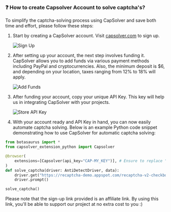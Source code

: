 ### ❓ How to create Capsolver Account to solve captcha's?

To simplify the captcha-solving process using CapSolver and save both time and effort, please follow these steps:

1. Start by creating a CapSolver account. Visit [capsolver.com](https://dashboard.capsolver.com/passport/register?inviteCode=lvdYBC4sYKRm) to sign up.

   ![Sign Up](https://raw.githubusercontent.com/omkarcloud/botasaurus/master/images/sign-up-capsolver.png)

2. After setting up your account, the next step involves funding it. CapSolver allows you to add funds via various payment methods including PayPal and cryptocurrencies. Also, the minimum deposit is $6, and depending on your location, taxes ranging from 12% to 18% will apply.

   ![Add Funds](https://raw.githubusercontent.com/omkarcloud/botasaurus/master/images/put-funds.gif)

3. After funding your account, copy your unique API Key. This key will help us in integrating CapSolver with your projects.

   ![Store API Key](https://raw.githubusercontent.com/omkarcloud/botasaurus/master/images/copy-api-key.png)

4. With your account ready and API Key in hand, you can now easily automate captcha solving. Below is an example Python code snippet demonstrating how to use CapSolver for automatic captcha solving:

```python
from botasaurus import *
from capsolver_extension_python import Capsolver

@browser(
    extensions=[Capsolver(api_key="CAP-MY_KEY")], # Ensure to replace "CAP-MY_KEY" with your actual CapSolver API Key
)  
def solve_captcha(driver: AntiDetectDriver, data):
    driver.get("https://recaptcha-demo.appspot.com/recaptcha-v2-checkbox.php")
    driver.prompt()

solve_captcha()
```

Please note that the sign-up link provided is an affiliate link. By using this link, you'll be able to support our project at no extra cost to you :)
